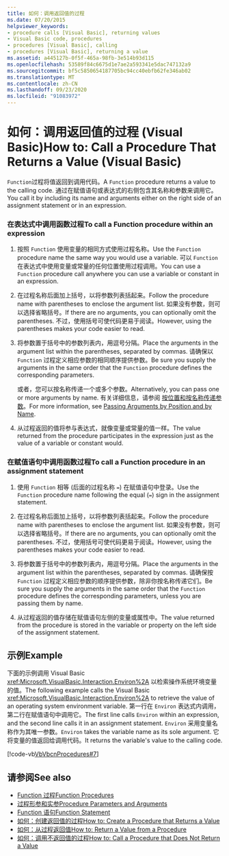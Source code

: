 ```yaml
---
title: 如何：调用返回值的过程
ms.date: 07/20/2015
helpviewer_keywords:
- procedure calls [Visual Basic], returning values
- Visual Basic code, procedures
- procedures [Visual Basic], calling
- procedures [Visual Basic], returning a value
ms.assetid: a445127b-0f5f-465a-98fb-3e514b93d115
ms.openlocfilehash: 53589f84c6675d1e7ae2a593341e5dac747132a9
ms.sourcegitcommit: bf5c5850654187705bc94cc40ebfb62fe346ab02
ms.translationtype: MT
ms.contentlocale: zh-CN
ms.lasthandoff: 09/23/2020
ms.locfileid: "91083972"
---
```

# <a name="how-to-call-a-procedure-that-returns-a-value-visual-basic"></a><span data-ttu-id="04cf0-102">如何：调用返回值的过程 (Visual Basic)</span><span class="sxs-lookup"><span data-stu-id="04cf0-102">How to: Call a Procedure That Returns a Value (Visual Basic)</span></span>

<span data-ttu-id="04cf0-103">`Function`过程将值返回到调用代码。</span><span class="sxs-lookup"><span data-stu-id="04cf0-103">A `Function` procedure returns a value to the calling code.</span></span> <span data-ttu-id="04cf0-104">通过在赋值语句或表达式的右侧包含其名称和参数来调用它。</span><span class="sxs-lookup"><span data-stu-id="04cf0-104">You call it by including its name and arguments either on the right side of an assignment statement or in an expression.</span></span>  
  
### <a name="to-call-a-function-procedure-within-an-expression"></a><span data-ttu-id="04cf0-105">在表达式中调用函数过程</span><span class="sxs-lookup"><span data-stu-id="04cf0-105">To call a Function procedure within an expression</span></span>  
  
1. <span data-ttu-id="04cf0-106">按照 `Function` 使用变量的相同方式使用过程名称。</span><span class="sxs-lookup"><span data-stu-id="04cf0-106">Use the `Function` procedure name the same way you would use a variable.</span></span> <span data-ttu-id="04cf0-107">可以 `Function` 在表达式中使用变量或常量的任何位置使用过程调用。</span><span class="sxs-lookup"><span data-stu-id="04cf0-107">You can use a `Function` procedure call anywhere you can use a variable or constant in an expression.</span></span>  
  
2. <span data-ttu-id="04cf0-108">在过程名称后面加上括号，以将参数列表括起来。</span><span class="sxs-lookup"><span data-stu-id="04cf0-108">Follow the procedure name with parentheses to enclose the argument list.</span></span> <span data-ttu-id="04cf0-109">如果没有参数，则可以选择省略括号。</span><span class="sxs-lookup"><span data-stu-id="04cf0-109">If there are no arguments, you can optionally omit the parentheses.</span></span> <span data-ttu-id="04cf0-110">不过，使用括号可使代码更易于阅读。</span><span class="sxs-lookup"><span data-stu-id="04cf0-110">However, using the parentheses makes your code easier to read.</span></span>  
  
3. <span data-ttu-id="04cf0-111">将参数置于括号中的参数列表内，用逗号分隔。</span><span class="sxs-lookup"><span data-stu-id="04cf0-111">Place the arguments in the argument list within the parentheses, separated by commas.</span></span> <span data-ttu-id="04cf0-112">请确保以 `Function` 过程定义相应参数的相同顺序提供参数。</span><span class="sxs-lookup"><span data-stu-id="04cf0-112">Be sure you supply the arguments in the same order that the `Function` procedure defines the corresponding parameters.</span></span>  
  
     <span data-ttu-id="04cf0-113">或者，您可以按名称传递一个或多个参数。</span><span class="sxs-lookup"><span data-stu-id="04cf0-113">Alternatively, you can pass one or more arguments by name.</span></span> <span data-ttu-id="04cf0-114">有关详细信息，请参阅 [按位置和按名称传递参数](./passing-arguments-by-position-and-by-name.md)。</span><span class="sxs-lookup"><span data-stu-id="04cf0-114">For more information, see [Passing Arguments by Position and by Name](./passing-arguments-by-position-and-by-name.md).</span></span>  
  
4. <span data-ttu-id="04cf0-115">从过程返回的值将参与表达式，就像变量或常量的值一样。</span><span class="sxs-lookup"><span data-stu-id="04cf0-115">The value returned from the procedure participates in the expression just as the value of a variable or constant would.</span></span>  
  
### <a name="to-call-a-function-procedure-in-an-assignment-statement"></a><span data-ttu-id="04cf0-116">在赋值语句中调用函数过程</span><span class="sxs-lookup"><span data-stu-id="04cf0-116">To call a Function procedure in an assignment statement</span></span>  
  
1. <span data-ttu-id="04cf0-117">使用 `Function` 相等 (后面的过程名称 `=`) 在赋值语句中登录。</span><span class="sxs-lookup"><span data-stu-id="04cf0-117">Use the `Function` procedure name following the equal (`=`) sign in the assignment statement.</span></span>  
  
2. <span data-ttu-id="04cf0-118">在过程名称后面加上括号，以将参数列表括起来。</span><span class="sxs-lookup"><span data-stu-id="04cf0-118">Follow the procedure name with parentheses to enclose the argument list.</span></span> <span data-ttu-id="04cf0-119">如果没有参数，则可以选择省略括号。</span><span class="sxs-lookup"><span data-stu-id="04cf0-119">If there are no arguments, you can optionally omit the parentheses.</span></span> <span data-ttu-id="04cf0-120">不过，使用括号可使代码更易于阅读。</span><span class="sxs-lookup"><span data-stu-id="04cf0-120">However, using the parentheses makes your code easier to read.</span></span>  
  
3. <span data-ttu-id="04cf0-121">将参数置于括号中的参数列表内，用逗号分隔。</span><span class="sxs-lookup"><span data-stu-id="04cf0-121">Place the arguments in the argument list within the parentheses, separated by commas.</span></span> <span data-ttu-id="04cf0-122">请确保按 `Function` 过程定义相应参数的顺序提供参数，除非你按名称传递它们。</span><span class="sxs-lookup"><span data-stu-id="04cf0-122">Be sure you supply the arguments in the same order that the `Function` procedure defines the corresponding parameters, unless you are passing them by name.</span></span>  
  
4. <span data-ttu-id="04cf0-123">从过程返回的值存储在赋值语句左侧的变量或属性中。</span><span class="sxs-lookup"><span data-stu-id="04cf0-123">The value returned from the procedure is stored in the variable or property on the left side of the assignment statement.</span></span>  
  
## <a name="example"></a><span data-ttu-id="04cf0-124">示例</span><span class="sxs-lookup"><span data-stu-id="04cf0-124">Example</span></span>  

 <span data-ttu-id="04cf0-125">下面的示例调用 Visual Basic <xref:Microsoft.VisualBasic.Interaction.Environ%2A> 以检索操作系统环境变量的值。</span><span class="sxs-lookup"><span data-stu-id="04cf0-125">The following example calls the Visual Basic <xref:Microsoft.VisualBasic.Interaction.Environ%2A> to retrieve the value of an operating system environment variable.</span></span> <span data-ttu-id="04cf0-126">第一行在 `Environ` 表达式内调用，第二行在赋值语句中调用它。</span><span class="sxs-lookup"><span data-stu-id="04cf0-126">The first line calls `Environ` within an expression, and the second line calls it in an assignment statement.</span></span> <span data-ttu-id="04cf0-127">`Environ` 采用变量名称作为其唯一参数。</span><span class="sxs-lookup"><span data-stu-id="04cf0-127">`Environ` takes the variable name as its sole argument.</span></span> <span data-ttu-id="04cf0-128">它将变量的值返回给调用代码。</span><span class="sxs-lookup"><span data-stu-id="04cf0-128">It returns the variable's value to the calling code.</span></span>  
  
 [!code-vb[VbVbcnProcedures#7](~/samples/snippets/visualbasic/VS_Snippets_VBCSharp/VbVbcnProcedures/VB/Class1.vb#7)]  
  
## <a name="see-also"></a><span data-ttu-id="04cf0-129">请参阅</span><span class="sxs-lookup"><span data-stu-id="04cf0-129">See also</span></span>

- [<span data-ttu-id="04cf0-130">Function 过程</span><span class="sxs-lookup"><span data-stu-id="04cf0-130">Function Procedures</span></span>](./function-procedures.md)
- [<span data-ttu-id="04cf0-131">过程形参和实参</span><span class="sxs-lookup"><span data-stu-id="04cf0-131">Procedure Parameters and Arguments</span></span>](./procedure-parameters-and-arguments.md)
- [<span data-ttu-id="04cf0-132">Function 语句</span><span class="sxs-lookup"><span data-stu-id="04cf0-132">Function Statement</span></span>](../../../language-reference/statements/function-statement.md)
- [<span data-ttu-id="04cf0-133">如何：创建返回值的过程</span><span class="sxs-lookup"><span data-stu-id="04cf0-133">How to: Create a Procedure that Returns a Value</span></span>](./how-to-create-a-procedure-that-returns-a-value.md)
- [<span data-ttu-id="04cf0-134">如何：从过程返回值</span><span class="sxs-lookup"><span data-stu-id="04cf0-134">How to: Return a Value from a Procedure</span></span>](./how-to-return-a-value-from-a-procedure.md)
- [<span data-ttu-id="04cf0-135">如何：调用不返回值的过程</span><span class="sxs-lookup"><span data-stu-id="04cf0-135">How to: Call a Procedure that Does Not Return a Value</span></span>](./how-to-call-a-procedure-that-does-not-return-a-value.md)
